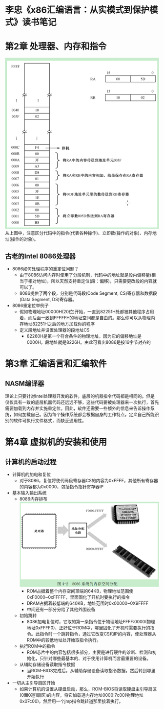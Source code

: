 # 李忠《x86汇编语言：从实模式到保护模式》读书笔记

# 第2章 处理器、内存和指令

![code_in_mem](./pictures/code_in_mem.png)
从上图中，注意区分代码中的指令(代表各种操作)、立即数(操作的对象)、内存地址(操作的对象)。

## 古老的Intel 8086处理器
* 8086如何处理程序的重定位问题？
   * 由于8086访问内存时使用了分段机制，代码中的地址就是段内偏移量(相当于相对地址)，所以天然支持重定位(段：偏移)，只需要更改段的内容就可以了。
   * 8086提供了两个段，分别是代码段(Code Segment, CS)寄存器和数据段(Data Segment, DS)寄存器。
* 8086重定位举例子
   * 假如物理地址00000H(20位)开始，一直到82251H处都被其他程序占用着，而后面一致到FFFFFH的地址空间都是自由的。那么你可以从物理内存地址82251H之后的地方加载你的程序
   * 定义段地址并设置处理器的段地址CS
      * 82260H是第一个符合条件的物理地址，因为它的偏移地址是0000H，段地址就是8226H。由此可看出8086是按16字节对齐的

# 第3章 汇编语言和汇编软件
## NASM编译器
理论上只要针对Intel处理器开发的软件，底层的机器指令代码都是相同的。但是仅仅具有一致的底层机器代码还远远不够，这些代码要被处理器来一次执行，首先需要加载到内存并实施重定位。因此，软件还需要一些额外的信息来告诉操作系统，如何加载自己。因为每个操作系统都会根据自身的工作特点，定义自己所能识别的软件可执行文件格式，而缺乏通用性。

# 第4章 虚拟机的安装和使用
## 计算机的启动过程
* 计算机的加电和复位
   * 对于8086，复位将使代码段寄存器CS的内容为0xFFFF，其他所有寄存器的内容都为0x0000，包括指令指针寄存器IP
* 基本输入输出系统
   * 8086内存排布
      ![8086_cpu](./pictures/8086_cpu.png)
      * ROM占据着整个内存空间顶端的64KB，物理地址范围使0xF0000~0xFFFFF，里面固化了开机时要执行的指令
      * DRAM占据着较低端的640KB，地址范围时0x00000~0X9FFFF
      * 中间还有一部分分给了其他外围设备
   * 初始跳转
      * 8086加电复位时，它取的第一条指令位于物理地址FFFF:0000(物理地址0xFFFF0)，正好位于ROM中，哪里固化了开机时需要执行的指令。此指令时一个跳转指令，通过它改变CS和IP的内容，使处理器从ROM中的较低地址处开始取指令执行。
   * 执行ROM中的指令
      * ROM芯片中的内容包括很多部分，主要是进行硬件的诊断、检测和初始化，只针对哪些最基本的、对于使用计算机而言最重要的设备。
   * 从辅助存储设备读取指令数据
      * 当ROM-BIOS完成后，从辅助存储设备读取指令数据，然后转到哪里开始执行
* 一切从主引导扇区开始
   * 如果计算机的设置从硬盘启动，那么，ROM-BIOS将读取硬盘主引导扇区(0面0道1扇区)的内容，将它加载道内存地址0000:7c00(物理地址0x07c00)，然后用一个jmp指令跳转道那里接着执行。
